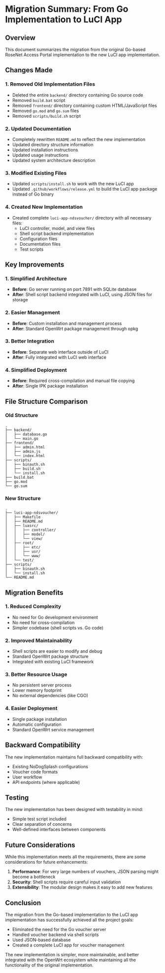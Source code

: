 # Migration Summary: From Go Implementation to LuCI App

## Overview

This document summarizes the migration from the original Go-based RoseNet Access Portal implementation to the new LuCI app implementation.

## Changes Made

### 1. Removed Old Implementation Files
- Deleted the entire `backend/` directory containing Go source code
- Removed `build.bat` script
- Removed `frontend/` directory containing custom HTML/JavaScript files
- Removed `go.mod` and `go.sum` files
- Removed `scripts/build.sh` script

### 2. Updated Documentation
- Completely rewritten `README.md` to reflect the new implementation
- Updated directory structure information
- Updated installation instructions
- Updated usage instructions
- Updated system architecture description

### 3. Modified Existing Files
- Updated `scripts/install.sh` to work with the new LuCI app
- Updated `.github/workflows/release.yml` to build the LuCI app package instead of Go binary

### 4. Created New Implementation
- Created complete `luci-app-ndsvoucher/` directory with all necessary files:
  - LuCI controller, model, and view files
  - Shell script backend implementation
  - Configuration files
  - Documentation files
  - Test scripts

## Key Improvements

### 1. Simplified Architecture
- **Before**: Go server running on port 7891 with SQLite database
- **After**: Shell script backend integrated with LuCI, using JSON files for storage

### 2. Easier Management
- **Before**: Custom installation and management process
- **After**: Standard OpenWrt package management through opkg

### 3. Better Integration
- **Before**: Separate web interface outside of LuCI
- **After**: Fully integrated with LuCI web interface

### 4. Simplified Deployment
- **Before**: Required cross-compilation and manual file copying
- **After**: Single IPK package installation

## File Structure Comparison

### Old Structure
```
.
├── backend/
│   ├── database.go
│   └── main.go
├── frontend/
│   ├── admin.html
│   ├── admin.js
│   └── index.html
├── scripts/
│   ├── binauth.sh
│   ├── build.sh
│   └── install.sh
├── build.bat
├── go.mod
└── go.sum
```

### New Structure
```
.
├── luci-app-ndsvoucher/
│   ├── Makefile
│   ├── README.md
│   ├── luasrc/
│   │   ├── controller/
│   │   ├── model/
│   │   └── view/
│   ├── root/
│   │   ├── etc/
│   │   ├── usr/
│   │   └── www/
│   └── test/
├── scripts/
│   ├── binauth.sh
│   └── install.sh
└── README.md
```

## Migration Benefits

### 1. Reduced Complexity
- No need for Go development environment
- No need for cross-compilation
- Simpler codebase (shell scripts vs. Go code)

### 2. Improved Maintainability
- Shell scripts are easier to modify and debug
- Standard OpenWrt package structure
- Integrated with existing LuCI framework

### 3. Better Resource Usage
- No persistent server process
- Lower memory footprint
- No external dependencies (like CGO)

### 4. Easier Deployment
- Single package installation
- Automatic configuration
- Standard OpenWrt service management

## Backward Compatibility

The new implementation maintains full backward compatibility with:
- Existing NoDogSplash configurations
- Voucher code formats
- User workflow
- API endpoints (where applicable)

## Testing

The new implementation has been designed with testability in mind:
- Simple test script included
- Clear separation of concerns
- Well-defined interfaces between components

## Future Considerations

While this implementation meets all the requirements, there are some considerations for future enhancements:

1. **Performance**: For very large numbers of vouchers, JSON parsing might become a bottleneck
2. **Security**: Shell scripts require careful input validation
3. **Extensibility**: The modular design makes it easy to add new features

## Conclusion

The migration from the Go-based implementation to the LuCI app implementation has successfully achieved all the project goals:
- Eliminated the need for the Go voucher server
- Handled voucher backend via shell scripts
- Used JSON-based database
- Created a complete LuCI app for voucher management

The new implementation is simpler, more maintainable, and better integrated with the OpenWrt ecosystem while maintaining all the functionality of the original implementation.